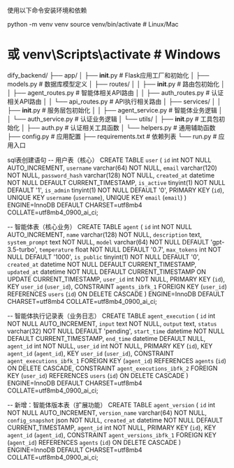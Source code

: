 使用以下命令安装环境和依赖


python -m venv venv
source venv/bin/activate  # Linux/Mac
# 或 venv\Scripts\activate  # Windows

dify_backend/
├── app/
│   ├── __init__.py         # Flask应用工厂和初始化
│   ├── models.py           # 数据库模型定义
│   ├── routes/
│   │   ├── __init__.py     # 路由包初始化
│   │   ├── agent_routes.py # 智能体相关API路由
│   │   ├── auth_routes.py  # 认证相关API路由
│   │   └── api_routes.py   # API执行相关路由
│   ├── services/
│   │   ├── __init__.py     # 服务层包初始化
│   │   ├── agent_service.py # 智能体业务逻辑
│   │   └── auth_service.py # 认证业务逻辑
│   └── utils/
│       ├── __init__.py     # 工具包初始化
│       ├── auth.py         # 认证相关工具函数
│       └── helpers.py      # 通用辅助函数
├── config.py               # 应用配置
├── requirements.txt        # 依赖列表
└── run.py                  # 应用入口


sql表创建语句
-- 用户表（核心）
CREATE TABLE `user` (
  `id` int NOT NULL AUTO_INCREMENT,
  `username` varchar(64) NOT NULL,
  `email` varchar(120) NOT NULL,
  `password_hash` varchar(128) NOT NULL,
  `created_at` datetime NOT NULL DEFAULT CURRENT_TIMESTAMP,
  `is_active` tinyint(1) NOT NULL DEFAULT '1',
  `is_admin` tinyint(1) NOT NULL DEFAULT '0',
  PRIMARY KEY (`id`),
  UNIQUE KEY `username` (`username`),
  UNIQUE KEY `email` (`email`)
) ENGINE=InnoDB DEFAULT CHARSET=utf8mb4 COLLATE=utf8mb4_0900_ai_ci;

-- 智能体表（核心业务）
CREATE TABLE `agent` (
  `id` int NOT NULL AUTO_INCREMENT,
  `name` varchar(128) NOT NULL,
  `description` text,
  `system_prompt` text NOT NULL,
  `model` varchar(64) NOT NULL DEFAULT 'gpt-3.5-turbo',
  `temperature` float NOT NULL DEFAULT '0.7',
  `max_tokens` int NOT NULL DEFAULT '1000',
  `is_public` tinyint(1) NOT NULL DEFAULT '0',
  `created_at` datetime NOT NULL DEFAULT CURRENT_TIMESTAMP,
  `updated_at` datetime NOT NULL DEFAULT CURRENT_TIMESTAMP ON UPDATE CURRENT_TIMESTAMP,
  `user_id` int NOT NULL,
  PRIMARY KEY (`id`),
  KEY `user_id` (`user_id`),
  CONSTRAINT `agents_ibfk_1` FOREIGN KEY (`user_id`) REFERENCES `users` (`id`) ON DELETE CASCADE
) ENGINE=InnoDB DEFAULT CHARSET=utf8mb4 COLLATE=utf8mb4_0900_ai_ci;

-- 智能体执行记录表（业务日志）
CREATE TABLE `agent_execution` (
  `id` int NOT NULL AUTO_INCREMENT,
  `input` text NOT NULL,
  `output` text,
  `status` varchar(32) NOT NULL DEFAULT 'pending',
  `start_time` datetime NOT NULL DEFAULT CURRENT_TIMESTAMP,
  `end_time` datetime DEFAULT NULL,
  `agent_id` int NOT NULL,
  `user_id` int NOT NULL,
  PRIMARY KEY (`id`),
  KEY `agent_id` (`agent_id`),
  KEY `user_id` (`user_id`),
  CONSTRAINT `agent_executions_ibfk_1` FOREIGN KEY (`agent_id`) REFERENCES `agents` (`id`) ON DELETE CASCADE,
  CONSTRAINT `agent_executions_ibfk_2` FOREIGN KEY (`user_id`) REFERENCES `users` (`id`) ON DELETE CASCADE
) ENGINE=InnoDB DEFAULT CHARSET=utf8mb4 COLLATE=utf8mb4_0900_ai_ci;

-- 新增：智能体版本表（扩展功能）
CREATE TABLE `agent_version` (
  `id` int NOT NULL AUTO_INCREMENT,
  `version_name` varchar(64) NOT NULL,
  `config_snapshot` json NOT NULL,
  `created_at` datetime NOT NULL DEFAULT CURRENT_TIMESTAMP,
  `agent_id` int NOT NULL,
  PRIMARY KEY (`id`),
  KEY `agent_id` (`agent_id`),
  CONSTRAINT `agent_versions_ibfk_1` FOREIGN KEY (`agent_id`) REFERENCES `agents` (`id`) ON DELETE CASCADE
) ENGINE=InnoDB DEFAULT CHARSET=utf8mb4 COLLATE=utf8mb4_0900_ai_ci;